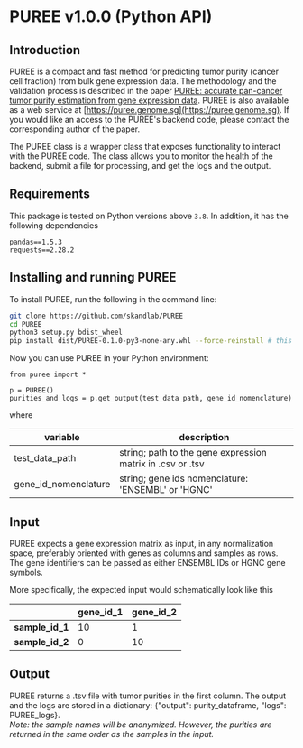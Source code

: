 # PUREE v1.0.0 (Python API)

## Introduction
PUREE is a compact and fast method for predicting tumor purity (cancer cell fraction) from bulk gene expression data. The methodology and the validation process is described in the paper [PUREE: accurate pan-cancer tumor purity estimation from gene expression data](https://doi.org/10.1038/s42003-023-04764-8). PUREE is also available as a web service at [https://puree.genome.sg](https://puree.genome.sg). If you would like an access to the PUREE's backend code, please contact the corresponding author of the paper.

The PUREE class is a wrapper class that exposes functionality to interact with the PUREE code. The class allows you to monitor the health of the backend, submit a file for processing, and get the logs and the output.

## Requirements
This package is tested on Python versions above `3.8`. In addition, it has the following dependencies

```
pandas==1.5.3
requests==2.28.2
```

## Installing and running PUREE
To install PUREE, run the following in the command line:

```bash
git clone https://github.com/skandlab/PUREE
cd PUREE
python3 setup.py bdist_wheel
pip install dist/PUREE-0.1.0-py3-none-any.whl --force-reinstall # this can be installed in the environment of your choice
```

Now you can use PUREE in your Python environment:

```Python3
from puree import *

p = PUREE()
purities_and_logs = p.get_output(test_data_path, gene_id_nomenclature)
```
where

| variable             | description                                                  |
| -------------------- | ------------------------------------------------------------ |
| test_data_path       | string; path to the gene expression matrix in .csv or .tsv|
| gene_id_nomenclature | string; gene ids nomenclature: 'ENSEMBL' or 'HGNC'           |



## Input

PUREE expects a gene expression matrix as input, in any normalization space, preferably oriented with genes as columns and samples as rows. The gene identifiers can be passed as either ENSEMBL IDs or HGNC gene symbols.

More specifically, the expected input would schematically look like this

|                 | gene_id_1 | gene_id_2 |
| --------------- | --------- | --------- |
| **sample_id_1** | 10        | 1         |
| **sample_id_2** | 0         | 10        |



## Output
PUREE returns a .tsv file with tumor purities in the first column. The output and the logs are stored in a dictionary: {"output": purity_dataframe, "logs": PUREE_logs}.  
_Note: the sample names will be anonymized. However, the purities are returned in the same order as the samples in the input._

